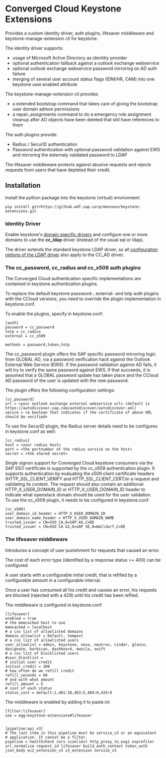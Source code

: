 # Converged Cloud Keystone Extensions

Provides a custom identity driver, auth plugins, lifesaver middleware and keystone-manage-extension cli for keystone.

The identity driver supports:

- usage of Microsoft Active Directory as identitiy provider
- optional authentication fallback against a outlook exchange webservice
- optional outlook exchange webservice password mirroring on AD auth failure
- merging of several user account status flags (IDM/HR, CAM) into one
 keystone user.enabled attribute

The keystone-manage-extension cli provides

- a extended bootstrap command that takes care of giving the bootstrap user domain admon permissions
- a repair_assignments command to do a emergency role assignment cleanup after AD objects have been deleted that still have references to them

The auth plugins provide:

 - Radius / SecurID authentication
 - Password authentication with optional password validation against EWS and mirroring the externaly validated password to LDAP

The lifesaver middleware protects against abusive requests and rejects requests from users that have depleted their credit.

## Installation

Install the python package into the keystone (virtual) environment

    pip install git+https://github.wdf.sap.corp/monsoon/keystone-extensions.git


### Identity Driver

Enable keystone's [domain specific drivers](http://docs.openstack.org/developer/keystone/configuration.html#domain-specific-drivers)
and configure one or more domains to use the **cc_ldap** driver (instead of the usual sql or ldap).

The driver extends the standard keystone LDAP driver, so all [configuration
options of the LDAP driver](http://docs.openstack.org/developer/keystone/configuration.html#configuring-the-ldap-identity-provider) also apply to the CC_AD driver.


### The cc_password, cc_radius and cc_x509 auth plugins

The Converged Cloud authentication specific implementations are contained in keystone authentication plugins.

To replace the default keystone password-, external- and totp auth plugins with the CCloud versions, you need to override the plugin implementation in keystone.conf.

To enable the plugins, specify in keystone.conf:

    [auth]
    password = cc_password
    totp = cc_radius
    external = cc_x509

    methods = password,token,totp

The cc_password plugin offers the SAP specific password mirroring logic from GLOBAL AD, via a password verification hack against the Outlook External Web Service (EWS).
If the password validation against AD fails, it will try to verify the same password against EWS.
If that succeeds, it is assumed that a GLOBAL password update has taken place and the CCloud AD password of the user is updated with the new password.

The plugin offers the following configuration settings:

    [cc_password]
    url = <your outlook exchange external webservice url> (default is https://autodiscover.sap.com/autodiscover/autodiscover.xml)
    secure = <a boolean that indicates if the certificate of above URL should be verified>


To use the SecurID plugin, the Radius server details need to be configures in keystone.conf as well:

    [cc_radius]
    host = <your radius host>
    port = <the portnumber of the radius service on the host>    
    secret = <the shared secret>

Single signon support for Converged Cloud keystone consumers via the SAP SSO certificate is supported by the cc_x509 authentication plugin.
It supports authentication by evaluating the x509 client certificate headers (HTTP_SSL_CLIENT_VERIFY and HTTP_SSL_CLIENT_CERT)in a request and validating its content.
The request should also contain an additional HTTP_X_USER_DOMAIN_ID or HTTP_X_USER_DOMAIN_ID header to indicate what openstack domain should be used for the user validation.    
To use the cc_x509 plugin, it needs to be configured in keystone.conf:

    [cc_x509]
    user_domain_id_header = HTTP_X_USER_DOMAIN_ID
    user_domain_name_header = HTTP_X_USER_DOMAIN_NAME
    trusted_issuer = CN=SSO_CA,O=SAP-AG,C=DE
    trusted_issuer = CN=SSO CA G2,O=SAP SE,O=Walldorf,C=DE


### The lifesaver middleware

Introduces a concept of user punishment for requests that caused an error.

The cost of each error type (identified by a response status >= 400) can be configured.

A user starts with a configurable initial credit, that is refilled by a configurable amount in a configurable interval.

Once a user has consumed all his credit and causes an error, his requests are blocked (rejected with a 429) until his credit has been refiled.

The middleware is configured in keystone.conf:

    [lifesaver]
    enabled = true
    # the memcached host to use
    memcached = localhost
    # a csv list of allowlisted domains
    domain_allowlist = Default, tempest
    # a csv list of allowlisted users
    user_allowlist = admin, keystone, nova, neutron, cinder, glance, designate, barbican, dashboard, manila, swift
    # a csv list of blocklisted users
    #user_blocklist =
    # initial user credit
    initial_credit = 100
    # how often do we refill credit
    refill_seconds = 60
    # and with what amount
    refill_amount = 5
    # cost of each status
    status_cost = default:1,401:10,403:5,404:0,429:0

The middleware is enabled by adding it to paste.ini:

    [filter:lifesaver]
    use = egg:keystone-extensions#lifesaver


    [pipeline:api_v3]
    # The last item in this pipeline must be service_v3 or an equivalent
    # application. It cannot be a filter.
    pipeline = healthcheck cors sizelimit http_proxy_to_wsgi osprofiler url_normalize request_id lifesaver build_auth_context token_auth json_body ec2_extension_v3 s3_extension service_v3

